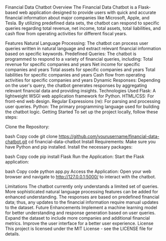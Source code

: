 Financial Data Chatbot
Overview
The Financial Data Chatbot is a Flask-based web application designed to provide users with quick and accurate financial information about major companies like Microsoft, Apple, and Tesla. By utilizing predefined data sets, the chatbot can respond to specific queries regarding total revenue, net income, total assets, total liabilities, and cash flow from operating activities for different fiscal years.

Features
Natural Language Processing: The chatbot can process user queries written in natural language and extract relevant financial information based on specific keywords.
Predefined Queries: The chatbot is programmed to respond to a variety of financial queries, including:
Total revenue for specific companies and years
Net income for specific companies and years
Total assets for specific companies and years
Total liabilities for specific companies and years
Cash flow from operating activities for specific companies and years
Dynamic Responses: Depending on the user's query, the chatbot generates responses by aggregating relevant financial data and providing insights.
Technologies Used
Flask: A lightweight WSGI web application framework for Python.
HTML/CSS: For front-end web design.
Regular Expressions (re): For parsing and processing user queries.
Python: The primary programming language used for building the chatbot logic.
Getting Started
To set up the project locally, follow these steps:

Clone the Repository:

bash
Copy code
git clone https://github.com/yourusername/financial-data-chatbot.git
cd financial-data-chatbot
Install Requirements: Make sure you have Python and pip installed. Install the necessary packages:

bash
Copy code
pip install Flask
Run the Application: Start the Flask application:

bash
Copy code
python app.py
Access the Application: Open your web browser and navigate to http://127.0.0.1:5000/ to interact with the chatbot.

Limitations
The chatbot currently only understands a limited set of queries. More sophisticated natural language processing features can be added for enhanced understanding.
The responses are based on predefined financial data; thus, any updates to the financial information require manual updates to the dataset.
Future Enhancements
Implement a machine learning model for better understanding and response generation based on user queries.
Expand the dataset to include more companies and additional financial metrics.
Improve the user interface for a better user experience.
License
This project is licensed under the MIT License - see the LICENSE file for details.
